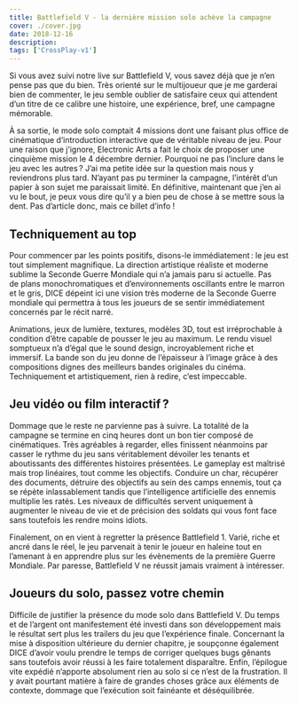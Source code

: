 ```yaml
---
title: Battlefield V - la dernière mission solo achève la campagne
cover: ./cover.jpg
date: 2018-12-16
description: 
tags: ['CrossPlay-v1']
---
```

Si vous avez suivi notre live sur Battlefield V, vous savez déjà que je n’en pense pas que du bien. Très orienté sur le multijoueur que je me garderai bien de commenter, le jeu semble oublier de satisfaire ceux qui attendent d’un titre de ce calibre une histoire, une expérience, bref, une campagne mémorable.

À sa sortie, le mode solo comptait 4 missions dont une faisant plus office de cinématique d’introduction interactive que de véritable niveau de jeu. Pour une raison que j’ignore, Electronic Arts a fait le choix de proposer une cinquième mission le 4 décembre dernier. Pourquoi ne pas l’inclure dans le jeu avec les autres ? J’ai ma petite idée sur la question mais nous y reviendrons plus tard. N’ayant pas pu terminer la campagne, l’intérêt d’un papier à son sujet me paraissait limité. En définitive, maintenant que j’en ai vu le bout, je peux vous dire qu’il y a bien peu de chose à se mettre sous la dent. Pas d’article donc, mais ce billet d’info !

## Techniquement au top
Pour commencer par les points positifs, disons-le immédiatement : le jeu est tout simplement magnifique. La direction artistique réaliste et moderne sublime la Seconde Guerre Mondiale qui n’a jamais paru si actuelle. Pas de plans monochromatiques et d’environnements oscillants entre le marron et le gris, DICE dépeint ici une vision très moderne de la Seconde Guerre mondiale qui permettra à tous les joueurs de se sentir immédiatement concernés par le récit narré.

Animations, jeux de lumière, textures, modèles 3D, tout est irréprochable à condition d’être capable de pousser le jeu au maximum. Le rendu visuel somptueux n’a d’égal que le sound design, incroyablement riche et immersif. La bande son du jeu donne de l’épaisseur à l’image grâce à des compositions dignes des meilleurs bandes originales du cinéma. Techniquement et artistiquement, rien à redire, c’est impeccable.

## Jeu vidéo ou film interactif ?
Dommage que le reste ne parvienne pas à suivre. La totalité de la campagne se termine en cinq heures dont un bon tier composé de cinématiques. Très agréables à regarder, elles finissent néanmoins par casser le rythme du jeu sans véritablement dévoiler les tenants et aboutissants des différentes histoires présentées. Le gameplay est maîtrisé mais trop linéaires, tout comme les objectifs. Conduire un char, récupérer des documents, détruire des objectifs au sein des camps ennemis, tout ça se répète inlassablement tandis que l’intelligence artificielle des ennemis multiplie les ratés. Les niveaux de difficultés servent uniquement à augmenter le niveau de vie et de précision des soldats qui vous font face sans toutefois les rendre moins idiots.

Finalement, on en vient à regretter la présence Battlefield 1. Varié, riche et ancré dans le réel, le jeu parvenait à tenir le joueur en haleine tout en l’amenant à en apprendre plus sur les évènements de la première Guerre Mondiale. Par paresse, Battlefield V ne réussit jamais vraiment à intéresser.

## Joueurs du solo, passez votre chemin
Difficile de justifier la présence du mode solo dans Battlefield V. Du temps et de l’argent ont manifestement été investi dans son développement mais le résultat sert plus les trailers du jeu que l’expérience finale. Concernant la mise à disposition ultérieure du dernier chapitre, je soupçonne également DICE d’avoir voulu prendre le temps de corriger quelques bugs gênants sans toutefois avoir réussi à les faire totalement disparaître. Enfin, l’épilogue vite expédié n’apporte absolument rien au solo si ce n’est de la frustration. Il y avait pourtant matière à faire de grandes choses grâce aux éléments de contexte, dommage que l’exécution soit fainéante et déséquilibrée.

